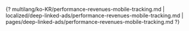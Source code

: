 {? multilang/ko-KR/performance-revenues-mobile-tracking.md | localized/deep-linked-ads/performance-revenues-mobile-tracking.md | pages/deep-linked-ads/performance-revenues-mobile-tracking.md ?}
